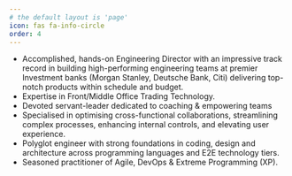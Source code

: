 ```yaml
---
# the default layout is 'page'
icon: fas fa-info-circle
order: 4
---
```


<!-- > Add Markdown syntax content to file `_tabs/about.md`{: .filepath } and it will show up on this page. -->
<!-- {: .prompt-tip } -->

* Accomplished, hands-on Engineering Director with an impressive track record in building high-performing engineering teams at premier Investment banks (Morgan Stanley, Deutsche Bank, Citi) delivering
top-notch products within schedule and budget.
* Expertise in Front/Middle Office Trading Technology.
* Devoted servant-leader dedicated to coaching & empowering teams
* Specialised in optimising cross-functional collaborations, streamlining
complex processes, enhancing internal controls, and elevating user
experience.
* Polyglot engineer with strong foundations in coding, design and
architecture across programming languages and E2E technology tiers.
* Seasoned practitioner of Agile, DevOps & Extreme Programming (XP).